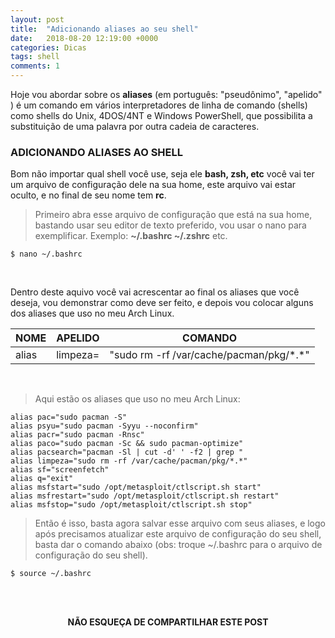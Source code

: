 ```yaml
---
layout: post
title:  "Adicionando aliases ao seu shell"
date:   2018-08-20 12:19:00 +0000
categories: Dicas
tags: shell
comments: 1
---
```


Hoje vou abordar sobre os **aliases** (em português: "pseudônimo", "apelido" ) é um comando em vários interpretadores de linha de comando (shells) como shells do Unix, 4DOS/4NT e Windows PowerShell, que possibilita a substituição de uma palavra por outra cadeia de caracteres.

### ADICIONANDO ALIASES AO SHELL
Bom não importar qual shell você use, seja ele **bash, zsh, etc** você vai ter um arquivo de configuração dele na sua home, este arquivo vai estar oculto, e no final de seu nome tem **rc**.

> Primeiro abra esse arquivo de configuração que está na sua home, bastando usar seu editor de texto preferido, vou usar o nano para exemplificar.
> Exemplo: **~/.bashrc ~/.zshrc** etc.
```
$ nano ~/.bashrc
```

<br/>

Dentro deste aquivo você vai acrescentar ao final os aliases que você deseja, vou demonstrar como deve ser feito, e depois vou colocar alguns dos aliases que uso no meu Arch Linux.

<!-- Tabela -->
<table class="striped">
  <thead>
    <tr>
        <th>NOME</th>
        <th>APELIDO</th>
        <th>COMANDO</th>
    </tr>
  </thead>
  <tbody>
    <tr>
      <td>alias</td>
      <td>limpeza=</td>
      <td>"sudo rm -rf /var/cache/pacman/pkg/*.*"</td>
    </tr>
  </tbody>
</table>

<br/>

> Aqui estão os aliases que uso no meu Arch Linux:
```
alias pac="sudo pacman -S"
alias psyu="sudo pacman -Syyu --noconfirm"
alias pacr="sudo pacman -Rnsc"
alias paco="sudo pacman -Sc && sudo pacman-optimize"
alias pacsearch="pacman -Sl | cut -d' ' -f2 | grep "
alias limpeza="sudo rm -rf /var/cache/pacman/pkg/*.*"
alias sf="screenfetch"
alias q="exit"
alias msfstart="sudo /opt/metasploit/ctlscript.sh start"
alias msfrestart="sudo /opt/metasploit/ctlscript.sh restart"
alias msfstop="sudo /opt/metasploit/ctlscript.sh stop"
```
> Então é isso, basta agora salvar esse arquivo com seus aliases, e logo após precisamos atualizar este arquivo de configuração do seu shell, basta dar o comando abaixo (obs: troque ~/.bashrc para o arquivo de configuração do seu shell).
```
$ source ~/.bashrc
```

<br/><br/>

<p align="center">  
<b>NÃO ESQUEÇA DE COMPARTILHAR ESTE POST</b>
<br>
<div class="sharethis-inline-share-buttons"></div>
</p>

<br/><br/>
